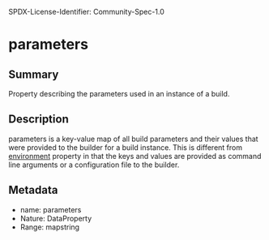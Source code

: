 SPDX-License-Identifier: Community-Spec-1.0

# parameters

## Summary

Property describing the parameters used in an instance of a build.

## Description

parameters is a key-value map of all build parameters and their values that were provided to the builder for a build instance. This is different from [environment](environment.md) property in that the keys and values are provided as command line arguments or a configuration file to the builder.

## Metadata

- name: parameters
- Nature: DataProperty
- Range: map<string>string


